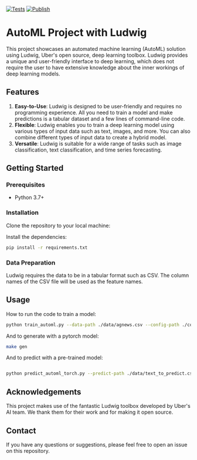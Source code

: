 [![Tests](https://github.com/szheng3/automl/actions/workflows/python-app.yml/badge.svg)](https://github.com/szheng3/automl/actions/workflows/python-app.yml)
[![Publish](https://github.com/szheng3/automl/actions/workflows/publish.yml/badge.svg)](https://github.com/szheng3/automl/actions/workflows/publish.yml)

# AutoML Project with Ludwig

This project showcases an automated machine learning (AutoML) solution using Ludwig, Uber's open source, deep learning
toolbox. Ludwig provides a unique and user-friendly interface to deep learning, which does not require the user to have
extensive knowledge about the inner workings of deep learning models.

## Features

1. **Easy-to-Use**: Ludwig is designed to be user-friendly and requires no programming experience. All you need to train
   a model and make predictions is a tabular dataset and a few lines of command-line code.
2. **Flexible**: Ludwig enables you to train a deep learning model using various types of input data such as text,
   images, and more. You can also combine different types of input data to create a hybrid model.
3. **Versatile**: Ludwig is suitable for a wide range of tasks such as image classification, text classification, and
   time series forecasting.

## Getting Started

### Prerequisites

- Python 3.7+

### Installation

Clone the repository to your local machine:

Install the dependencies:

```bash
pip install -r requirements.txt
```


### Data Preparation

Ludwig requires the data to be in a tabular format such as CSV. The column names of the CSV file will be used as the
feature names.

## Usage

How to run the code to train a model:

```bash
python train_automl.py --data-path ./data/agnews.csv --config-path ./config/config.json
```


And to generate with a pytorch model:


```bash
make gen
```


And to predict with a pre-trained model:


```bash

python predict_automl_torch.py --predict-path ./data/text_to_predict.csv

```

## Acknowledgements

This project makes use of the fantastic Ludwig toolbox developed by Uber's AI team. We thank them for their work and for
making it open source.

## Contact

If you have any questions or suggestions, please feel free to open an issue on this repository.